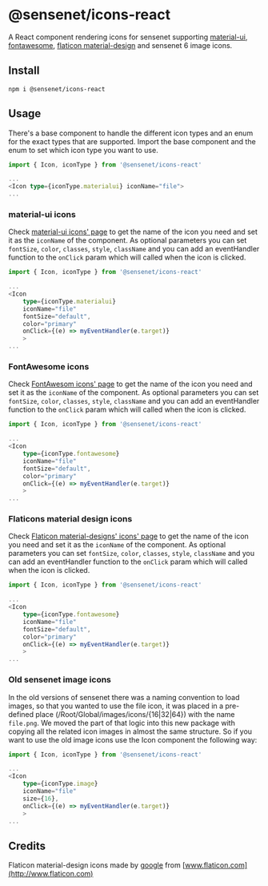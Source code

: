 # @sensenet/icons-react

A React component rendering icons for sensenet supporting [material-ui](https://material.io/tools/icons/), [fontawesome](https://fontawesome.com/icons?d=gallery), [flaticon material-design](https://www.flaticon.com/packs/material-design) and sensenet 6 image icons. 

## Install

``` npm i @sensenet/icons-react ```

## Usage

There's a base component to handle the different icon types and an enum for the exact types that are supported. Import the base component and the enum to set which icon type you want to use.

```ts
import { Icon, iconType } from '@sensenet/icons-react'

...
<Icon type={iconType.materialui} iconName="file">
...

```

### material-ui icons

Check [material-ui icons' page](https://material.io/tools/icons/?style=baseline) to get the name of the icon you need and set it as the ```iconName``` of the component. As optional parameters you can set ```fontSize```, ```color```, ```classes```, ```style```, ```className``` and you can add an eventHandler function to the ```onClick``` param which will called when the icon is clicked.

```ts
import { Icon, iconType } from '@sensenet/icons-react'

...
<Icon 
    type={iconType.materialui} 
    iconName="file"
    fontSize="default",
    color="primary"
    onClick={(e) => myEventHandler(e.target)}
    >
...

```

### FontAwesome icons

Check [FontAwesom icons' page](https://fontawesome.com/icons?d=gallery) to get the name of the icon you need and set it as the ```iconName``` of the component. As optional parameters you can set ```fontSize```, ```color```, ```classes```, ```style```, ```className``` and you can add an eventHandler function to the ```onClick``` param which will called when the icon is clicked.

```ts
import { Icon, iconType } from '@sensenet/icons-react'

...
<Icon 
    type={iconType.fontawesome} 
    iconName="file"
    fontSize="default",
    color="primary"
    onClick={(e) => myEventHandler(e.target)}
    >
...

```

### Flaticons material design icons

Check [Flaticon material-designs' icons' page](https://www.flaticon.com/packs/material-design) to get the name of the icon you need and set it as the ```iconName``` of the component. As optional parameters you can set ```fontSize```, ```color```, ```classes```, ```style```, ```className``` and you can add an eventHandler function to the ```onClick``` param which will called when the icon is clicked.

```ts
import { Icon, iconType } from '@sensenet/icons-react'

...
<Icon 
    type={iconType.fontawesome} 
    iconName="file"
    fontSize="default",
    color="primary"
    onClick={(e) => myEventHandler(e.target)}
    >
...

```

### Old sensenet image icons

In the old versions of sensenet there was a naming convention to load images, so that you wanted to use the file icon, it was placed in a pre-defined place (/Root/Global/images/icons/{16|32|64}) with the name ```file.png```. We moved the part of that logic into this new package with copying all the related icon images in almost the same structure. So if you want to use the old image icons use the Icon component the following way:

```ts
import { Icon, iconType } from '@sensenet/icons-react'

...
<Icon 
    type={iconType.image} 
    iconName="file"
    size={16},
    onClick={(e) => myEventHandler(e.target)}
    >
...

```

## Credits

Flaticon material-design icons made by [google](http://www.google.com) from [www.flaticon.com](http://www.flaticon.com)
